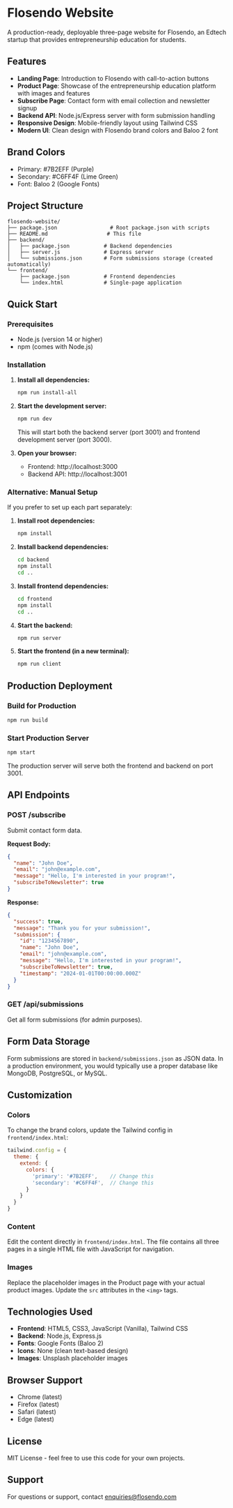 # Flosendo Website

A production-ready, deployable three-page website for Flosendo, an Edtech startup that provides entrepreneurship education for students.

## Features

- **Landing Page**: Introduction to Flosendo with call-to-action buttons
- **Product Page**: Showcase of the entrepreneurship education platform with images and features
- **Subscribe Page**: Contact form with email collection and newsletter signup
- **Backend API**: Node.js/Express server with form submission handling
- **Responsive Design**: Mobile-friendly layout using Tailwind CSS
- **Modern UI**: Clean design with Flosendo brand colors and Baloo 2 font

## Brand Colors

- Primary: #7B2EFF (Purple)
- Secondary: #C6FF4F (Lime Green)
- Font: Baloo 2 (Google Fonts)

## Project Structure

```
flosendo-website/
├── package.json                 # Root package.json with scripts
├── README.md                   # This file
├── backend/
│   ├── package.json           # Backend dependencies
│   ├── server.js              # Express server
│   └── submissions.json       # Form submissions storage (created automatically)
└── frontend/
    ├── package.json           # Frontend dependencies
    └── index.html             # Single-page application
```

## Quick Start

### Prerequisites

- Node.js (version 14 or higher)
- npm (comes with Node.js)

### Installation

1. **Install all dependencies:**
   ```bash
   npm run install-all
   ```

2. **Start the development server:**
   ```bash
   npm run dev
   ```

   This will start both the backend server (port 3001) and frontend development server (port 3000).

3. **Open your browser:**
   - Frontend: http://localhost:3000
   - Backend API: http://localhost:3001

### Alternative: Manual Setup

If you prefer to set up each part separately:

1. **Install root dependencies:**
   ```bash
   npm install
   ```

2. **Install backend dependencies:**
   ```bash
   cd backend
   npm install
   cd ..
   ```

3. **Install frontend dependencies:**
   ```bash
   cd frontend
   npm install
   cd ..
   ```

4. **Start the backend:**
   ```bash
   npm run server
   ```

5. **Start the frontend (in a new terminal):**
   ```bash
   npm run client
   ```

## Production Deployment

### Build for Production

```bash
npm run build
```

### Start Production Server

```bash
npm start
```

The production server will serve both the frontend and backend on port 3001.

## API Endpoints

### POST /subscribe

Submit contact form data.

**Request Body:**
```json
{
  "name": "John Doe",
  "email": "john@example.com",
  "message": "Hello, I'm interested in your program!",
  "subscribeToNewsletter": true
}
```

**Response:**
```json
{
  "success": true,
  "message": "Thank you for your submission!",
  "submission": {
    "id": "1234567890",
    "name": "John Doe",
    "email": "john@example.com",
    "message": "Hello, I'm interested in your program!",
    "subscribeToNewsletter": true,
    "timestamp": "2024-01-01T00:00:00.000Z"
  }
}
```

### GET /api/submissions

Get all form submissions (for admin purposes).

## Form Data Storage

Form submissions are stored in `backend/submissions.json` as JSON data. In a production environment, you would typically use a proper database like MongoDB, PostgreSQL, or MySQL.

## Customization

### Colors

To change the brand colors, update the Tailwind config in `frontend/index.html`:

```javascript
tailwind.config = {
  theme: {
    extend: {
      colors: {
        'primary': '#7B2EFF',    // Change this
        'secondary': '#C6FF4F',  // Change this
      }
    }
  }
}
```

### Content

Edit the content directly in `frontend/index.html`. The file contains all three pages in a single HTML file with JavaScript for navigation.

### Images

Replace the placeholder images in the Product page with your actual product images. Update the `src` attributes in the `<img>` tags.

## Technologies Used

- **Frontend**: HTML5, CSS3, JavaScript (Vanilla), Tailwind CSS
- **Backend**: Node.js, Express.js
- **Fonts**: Google Fonts (Baloo 2)
- **Icons**: None (clean text-based design)
- **Images**: Unsplash placeholder images

## Browser Support

- Chrome (latest)
- Firefox (latest)
- Safari (latest)
- Edge (latest)

## License

MIT License - feel free to use this code for your own projects.

## Support

For questions or support, contact enquiries@flosendo.com
